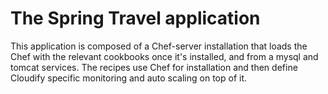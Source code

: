 # The Spring Travel application 

This application is composed of a Chef-server installation that loads the Chef with the relevant cookbooks once it's installed, and from a mysql and tomcat services. 
The recipes use Chef for installation and then define Cloudify specific monitoring and auto scaling on top of it. 

